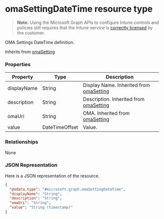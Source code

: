 ﻿# omaSettingDateTime resource type

> **Note:** Using the Microsoft Graph APIs to configure Intune controls and policies still requires that the Intune service is [correctly licensed](https://go.microsoft.com/fwlink/?linkid=839381) by the customer.

OMA Settings DateTime definition.

Inherits from [omaSetting](../resources/intune_deviceconfig_omasetting.md)

### Properties
|Property|Type|Description|
|---|---|---|
|displayName|String|Display Name. Inherited from [omaSetting](../resources/intune_deviceconfig_omasetting.md)|
|description|String|Description. Inherited from [omaSetting](../resources/intune_deviceconfig_omasetting.md)|
|omaUri|String|OMA. Inherited from [omaSetting](../resources/intune_deviceconfig_omasetting.md)|
|value|DateTimeOffset|Value.|

### Relationships
None
### JSON Representation
Here is a JSON representation of the resource.
<!-- {
  "blockType": "resource",
  "keyProperty": "id",
  "@odata.type": "microsoft.graph.omaSettingDateTime"
}
-->
```json
{
  "@odata.type": "#microsoft.graph.omaSettingDateTime",
  "displayName": "String",
  "description": "String",
  "omaUri": "String",
  "value": "String (timestamp)"
}
```



